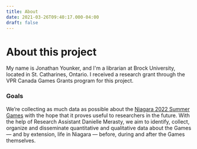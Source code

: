 ```yaml
---
title: About
date: 2021-03-26T09:40:17.000-04:00
draft: false
---
```

# About this project

My name is Jonathan Younker, and I'm a librarian at Brock University, located in St. Catharines, Ontario.  I received a research grant through  the VPR Canada Games Grants program for this project.

### Goals

We’re collecting as much data as possible about the [Niagara 2022 Summer Games](https://niagara2022games.ca) with the hope that it proves useful to researchers in the future. With the help of Research Assistant Danielle Merasty, we aim to identify, collect, organize and disseminate quantitative and qualitative data about the Games — and by extension, life in Niagara — before, during and after the Games themselves.